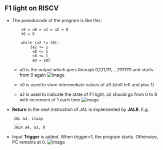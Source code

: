 ## F1 light on RISCV
- The pseudocode of the program is like this:
    ```
        s0 = a0 = a1 = a2 = 0
        t0 = 8

        while (a2 != t0):
            {a2 += 1
             s0 << 1
             s0 += 1
             a0 = s0}
    ```
    - a0 is the output which goes through 0,1,11,111,...,11111111 and starts from 0 again
    ![image](https://user-images.githubusercontent.com/58468284/205463858-0ff2d871-4de5-4b6d-b72a-2ad9309ff65a.png)

    - s0 is used to store intermediate values of a0 (shift left and plus 1)
    - a2 is used to indicate the state of F1 light. a2 should go from 0 to 8 with increment of 1 each time
    ![image](https://user-images.githubusercontent.com/58468284/205463917-1c5f09f1-3762-4d99-8d8d-2aecf996a1a9.png)
- **Return** to the next instruction of JAL is implemented by **JALR**. E.g. 
``` 
    JAL a3, iloop
    ...
    JALR a4, a3, 0 
```
- Input **Trigger** is added. When trigger=1, the program starts. Otherwise, PC remains at 0.
![image](https://user-images.githubusercontent.com/58468284/205464738-ddf0286c-b901-41e4-894c-d708df262cfe.png)